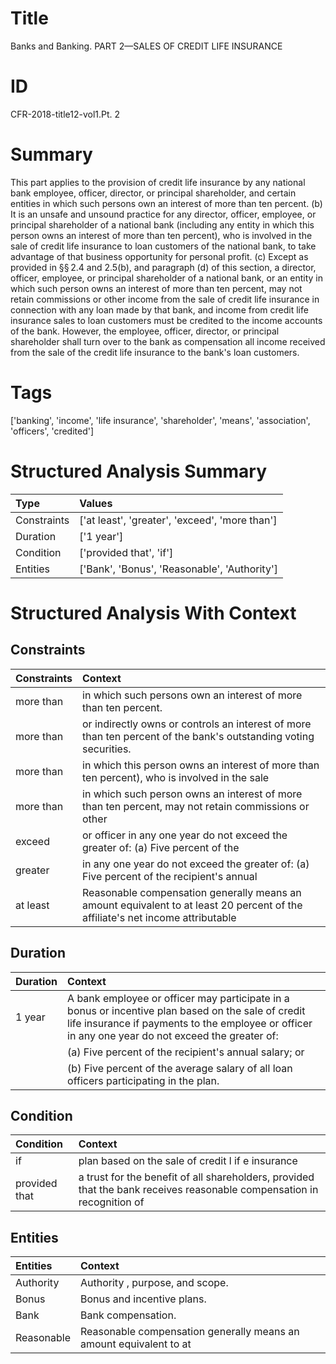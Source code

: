 # Title

 Banks and Banking. PART 2—SALES OF CREDIT LIFE INSURANCE


# ID

 CFR-2018-title12-vol1.Pt. 2


# Summary

This part applies to the provision of credit life insurance by any national bank employee, officer, director, or principal shareholder, and certain entities in which such persons own an interest of more than ten percent.
(b) It is an unsafe and unsound practice for any director, officer, employee, or principal shareholder of a national bank (including any entity in which this person owns an interest of more than ten percent), who is involved in the sale of credit life insurance to loan customers of the national bank, to take advantage of that business opportunity for personal profit.
(c) Except as provided in &#167;&#167;&#8201;2.4 and 2.5(b), and paragraph (d) of this section, a director, officer, employee, or principal shareholder of a national bank, or an entity in which such person owns an interest of more than ten percent, may not retain commissions or other income from the sale of credit life insurance in connection with any loan made by that bank, and income from credit life insurance sales to loan customers must be credited to the income accounts of the bank.
However, the employee, officer, director, or principal shareholder shall turn over to the bank as compensation all income received from the sale of the credit life insurance to the bank's loan customers.


# Tags

['banking', 'income', 'life insurance', 'shareholder', 'means', 'association', 'officers', 'credited']


# Structured Analysis Summary

| Type        | Values                                         |
|:------------|:-----------------------------------------------|
| Constraints | ['at least', 'greater', 'exceed', 'more than'] |
| Duration    | ['1 year']                                     |
| Condition   | ['provided that', 'if']                        |
| Entities    | ['Bank', 'Bonus', 'Reasonable', 'Authority']   |


# Structured Analysis With Context

 


## Constraints

| Constraints   | Context                                                                                                                         |
|:--------------|:--------------------------------------------------------------------------------------------------------------------------------|
| more than     | in which such persons own an interest of more than  ten percent.                                                                |
| more than     | or indirectly owns or controls an interest of more than  ten percent of the bank's outstanding voting securities.               |
| more than     | in which this person owns an interest of more than ten percent), who is involved in the sale                                    |
| more than     | in which such person owns an interest of more than ten percent, may not retain commissions or other                             |
| exceed        | or officer in any one year do not exceed the greater of: (a) Five percent of the                                                |
| greater       | in any one year do not exceed the greater of: (a) Five percent of the recipient's annual                                        |
| at least      | Reasonable compensation generally means an amount equivalent to  at least 20 percent of the affiliate's net income attributable |


## Duration

| Duration   | Context                                                                                                                                                                                                 |
|:-----------|:--------------------------------------------------------------------------------------------------------------------------------------------------------------------------------------------------------|
| 1 year     | A bank employee or officer may participate in a bonus or incentive plan based on the sale of credit life insurance if payments to the employee or officer in any one year do not exceed the greater of: |
|            |           (a) Five percent of the recipient's annual salary; or                                                                                                                                         |
|            |           (b) Five percent of the average salary of all loan officers participating in the plan.                                                                                                        |


## Condition

| Condition     | Context                                                                                                                |
|:--------------|:-----------------------------------------------------------------------------------------------------------------------|
| if            | plan based on the sale of credit l if e insurance                                                                      |
| provided that | a trust for the benefit of all shareholders, provided that the bank receives reasonable compensation in recognition of |


## Entities

| Entities   | Context                                                            |
|:-----------|:-------------------------------------------------------------------|
| Authority  | Authority , purpose, and scope.                                    |
| Bonus      | Bonus  and incentive plans.                                        |
| Bank       | Bank  compensation.                                                |
| Reasonable | Reasonable compensation generally means an amount equivalent to at |


